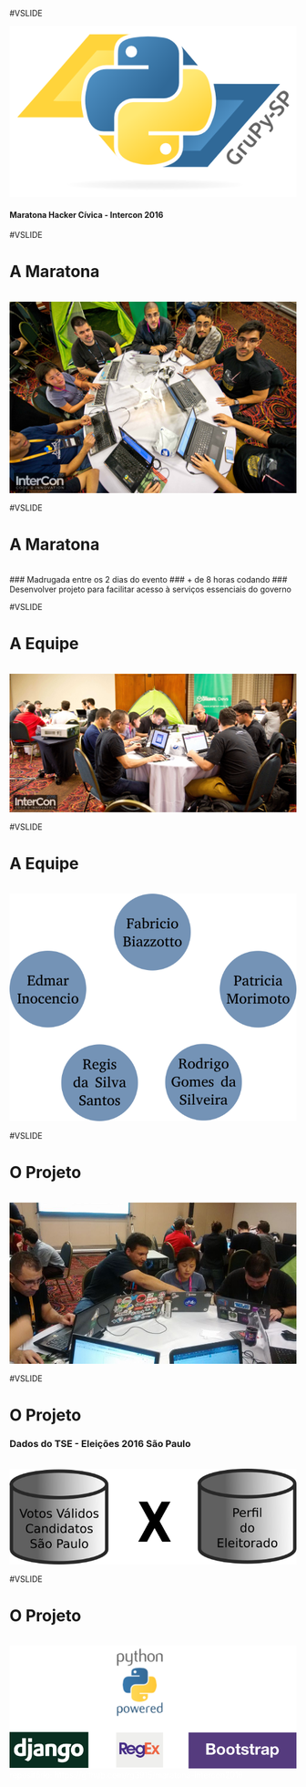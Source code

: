 #VSLIDE

![LOGO](maratona_intercon2016/core/static/images/logo-grupy.png)

#### Maratona Hacker Cívica - Intercon 2016

#VSLIDE

# <b>A Maratona</b>

<br>
<img src="maratona_intercon2016/core/static/images/maratona_hacker_03.jpg" />


#VSLIDE

# <b>A Maratona</b>
<br>
### <span class="fragment" data-fragment-index="1" data-autoslide="2000">Madrugada entre os 2 dias do evento</span>
### <span class="fragment" data-fragment-index="2" data-autoslide="2000">+ de 8 horas codando</span>
### <span class="fragment" data-fragment-index="3" data-autoslide="2000">Desenvolver projeto para facilitar acesso à serviços essenciais do governo</span>


#VSLIDE

# <b>A Equipe</b>

<br>
<img src="maratona_intercon2016/core/static/images/maratona_hacker_04.jpg" />


#VSLIDE

# <b>A Equipe</b>

<br>
<span
  class="fragment"
  data-fragment-index="1"
  data-autoslide="2000">
  <img src="maratona_intercon2016/core/static/images/maratona_hacker_07.png" />
</span>


#VSLIDE

# <b>O Projeto</b>

<br>
<img src="maratona_intercon2016/core/static/images/maratona_hacker_01.jpg" />


#VSLIDE

# <b>O Projeto</b>

### <span class="fragment" data-fragment-index="1" data-autoslide="2000">Dados do TSE - Eleições 2016 São Paulo</span>

<br>
<span
  class="fragment"
  data-fragment-index="2"
  data-autoslide="2000">
  <img src="maratona_intercon2016/core/static/images/maratona_hacker_06.png" />
</span>


#VSLIDE

# <b>O Projeto</b>

<br>
<span
  class="fragment"
  data-fragment-index="2"
  data-autoslide="2000">
  <img src="maratona_intercon2016/core/static/images/maratona_hacker_05.png" />
</span>

<span style="; font-size: 1em; color: #ffffff;">
  repositório: https://github.com/rg3915/maratona-intercon2016
</span>
